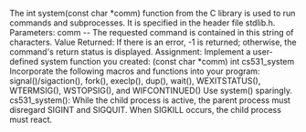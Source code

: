 The int system(const char *comm) function from the C library is used to run commands and subprocesses. It is specified in the header file stdlib.h.
Parameters:
comm -- The requested command is contained in this string of characters.
Value Returned:
If there is an error, -1 is returned; otherwise, the command's return status is displayed.
Assignment:
Implement a user-defined system function you created:
(const char *comm) int cs531_system
Incorporate the following macros and functions into your program:
signal()/sigaction(), fork(), execlp(), dup(), wait(), WEXITSTATUS(), WTERMSIG(), WSTOPSIG(), and WIFCONTINUED()
Use system() sparingly.
cs531_system():
While the child process is active, the parent process must disregard SIGINT and SIGQUIT. When SIGKILL occurs, the child process must react. 
